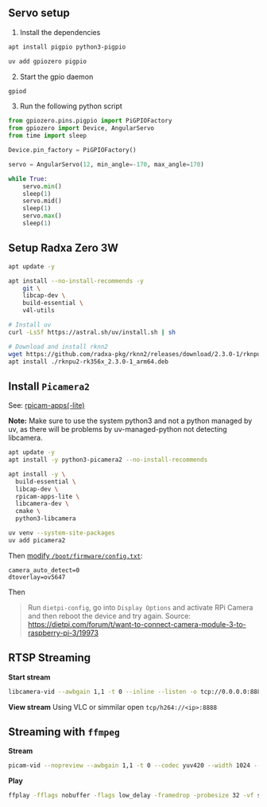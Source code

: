 ## Servo setup

1. Install the dependencies
```bash
apt install pigpio python3-pigpio

uv add gpiozero pigpio
```

2. Start the gpio daemon
```bash
gpiod
```

3. Run the following python script

```python
from gpiozero.pins.pigpio import PiGPIOFactory
from gpiozero import Device, AngularServo
from time import sleep

Device.pin_factory = PiGPIOFactory()

servo = AngularServo(12, min_angle=-170, max_angle=170)

while True:
    servo.min()
    sleep(1)
    servo.mid()
    sleep(1)
    servo.max()
    sleep(1)

```
## Setup Radxa Zero 3W
```bash
apt update -y

apt install --no-install-recommends -y
    git \
    libcap-dev \
    build-essential \
    v4l-utils

# Install uv
curl -LsSf https://astral.sh/uv/install.sh | sh

# Download and install rknn2
wget https://github.com/radxa-pkg/rknn2/releases/download/2.3.0-1/rknpu2-rk356x_2.3.0-1_arm64.deb
apt install ./rknpu2-rk356x_2.3.0-1_arm64.deb
```

## Install `Picamera2`

See: [rpicam-apps(-lite)](https://www.raspberrypi.com/documentation/computers/camera_software.html#install-libcamera-and-rpicam-apps)

**Note:** Make sure to use the system python3 and not a python managed by uv, as there will be problems by uv-managed-python not detecting libcamera.

```bash
apt update -y
apt install -y python3-picamera2 --no-install-recommends

apt install -y \
  build-essential \
  libcap-dev \
  rpicam-apps-lite \
  libcamera-dev \
  cmake \
  python3-libcamera

uv venv --system-site-packages
uv add picamera2
```

Then [modify `/boot/firmware/config.txt`](https://www.waveshare.com/wiki/RPi_Camera_(H)): 
```
camera_auto_detect=0
dtoverlay=ov5647
```

Then

> Run `dietpi-config`, go into `Display Options` and activate RPi Camera and then reboot the device and try again.
Source: https://dietpi.com/forum/t/want-to-connect-camera-module-3-to-raspberry-pi-3/19973


## RTSP Streaming

**Start stream**
```bash
libcamera-vid --awbgain 1,1 -t 0 --inline --listen -o tcp://0.0.0.0:8888
```

**View stream**
Using VLC or simmilar open `tcp/h264://<ip>:8888` 

## Streaming with `ffmpeg`

**Stream**
```bash
picam-vid --nopreview --awbgain 1,1 -t 0 --codec yuv420 --width 1024 --height 768 --framerate 30 -o - | ffmpeg -f rawvideo -pix_fmt yuv420p -s 1024x768 -r 30 -i - -c:v h264_v4l2m2m -b:v 2000k -f mpegts -fflags flush_packets -preset ultrafast -tune zerolatency udp://192.168.1.148:8888
```

**Play**
```bash
ffplay -fflags nobuffer -flags low_delay -framedrop -probesize 32 -vf setpts=0 udp://192.168.1.149:8888
```





